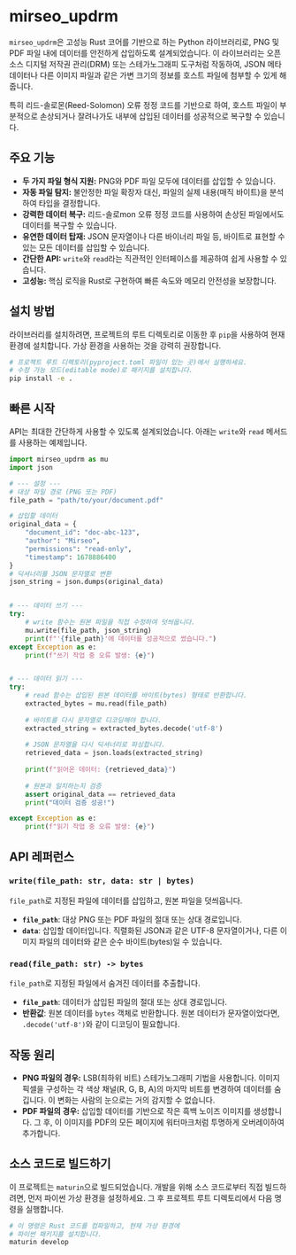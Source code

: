 # mirseo_updrm

`mirseo_updrm`은 고성능 Rust 코어를 기반으로 하는 Python 라이브러리로, PNG 및 PDF 파일 내에 데이터를 안전하게 삽입하도록 설계되었습니다. 이 라이브러리는 오픈소스 디지털 저작권 관리(DRM) 또는 스테가노그래피 도구처럼 작동하여, JSON 메타데이터나 다른 이미지 파일과 같은 가변 크기의 정보를 호스트 파일에 첨부할 수 있게 해줍니다.

특히 리드-솔로몬(Reed-Solomon) 오류 정정 코드를 기반으로 하여, 호스트 파일이 부분적으로 손상되거나 잘려나가도 내부에 삽입된 데이터를 성공적으로 복구할 수 있습니다.

## 주요 기능

- **두 가지 파일 형식 지원:** PNG와 PDF 파일 모두에 데이터를 삽입할 수 있습니다.
- **자동 파일 탐지:** 불안정한 파일 확장자 대신, 파일의 실제 내용(매직 바이트)을 분석하여 타입을 결정합니다.
- **강력한 데이터 복구:** 리드-솔로mon 오류 정정 코드를 사용하여 손상된 파일에서도 데이터를 복구할 수 있습니다.
- **유연한 데이터 탑재:** JSON 문자열이나 다른 바이너리 파일 등, 바이트로 표현할 수 있는 모든 데이터를 삽입할 수 있습니다.
- **간단한 API:** `write`와 `read`라는 직관적인 인터페이스를 제공하여 쉽게 사용할 수 있습니다.
- **고성능:** 핵심 로직을 Rust로 구현하여 빠른 속도와 메모리 안전성을 보장합니다.

## 설치 방법

라이브러리를 설치하려면, 프로젝트의 루트 디렉토리로 이동한 후 `pip`을 사용하여 현재 환경에 설치합니다. 가상 환경을 사용하는 것을 강력히 권장합니다.

```bash
# 프로젝트 루트 디렉토리(pyproject.toml 파일이 있는 곳)에서 실행하세요.
# 수정 가능 모드(editable mode)로 패키지를 설치합니다.
pip install -e .
```

## 빠른 시작

API는 최대한 간단하게 사용할 수 있도록 설계되었습니다. 아래는 `write`와 `read` 메서드를 사용하는 예제입니다.

```python
import mirseo_updrm as mu
import json

# --- 설정 ---
# 대상 파일 경로 (PNG 또는 PDF)
file_path = "path/to/your/document.pdf"

# 삽입할 데이터
original_data = {
    "document_id": "doc-abc-123",
    "author": "Mirseo",
    "permissions": "read-only",
    "timestamp": 1678886400
}
# 딕셔너리를 JSON 문자열로 변환
json_string = json.dumps(original_data)


# --- 데이터 쓰기 ---
try:
    # write 함수는 원본 파일을 직접 수정하여 덧씌웁니다.
    mu.write(file_path, json_string)
    print(f"'{file_path}'에 데이터를 성공적으로 썼습니다.")
except Exception as e:
    print(f"쓰기 작업 중 오류 발생: {e}")


# --- 데이터 읽기 ---
try:
    # read 함수는 삽입된 원본 데이터를 바이트(bytes) 형태로 반환합니다.
    extracted_bytes = mu.read(file_path)
    
    # 바이트를 다시 문자열로 디코딩해야 합니다.
    extracted_string = extracted_bytes.decode('utf-8')
    
    # JSON 문자열을 다시 딕셔너리로 파싱합니다.
    retrieved_data = json.loads(extracted_string)
    
    print(f"읽어온 데이터: {retrieved_data}")
    
    # 원본과 일치하는지 검증
    assert original_data == retrieved_data
    print("데이터 검증 성공!")

except Exception as e:
    print(f"읽기 작업 중 오류 발생: {e}")

```

## API 레퍼런스

### `write(file_path: str, data: str | bytes)`

`file_path`로 지정된 파일에 데이터를 삽입하고, 원본 파일을 덧씌웁니다.

- **`file_path`**: 대상 PNG 또는 PDF 파일의 절대 또는 상대 경로입니다.
- **`data`**: 삽입할 데이터입니다. 직렬화된 JSON과 같은 UTF-8 문자열이거나, 다른 이미지 파일의 데이터와 같은 순수 바이트(bytes)일 수 있습니다.

### `read(file_path: str) -> bytes`

`file_path`로 지정된 파일에서 숨겨진 데이터를 추출합니다.

- **`file_path`**: 데이터가 삽입된 파일의 절대 또는 상대 경로입니다.
- **반환값**: 원본 데이터를 `bytes` 객체로 반환합니다. 원본 데이터가 문자열이었다면, `.decode('utf-8')`와 같이 디코딩이 필요합니다.

## 작동 원리

- **PNG 파일의 경우:** LSB(최하위 비트) 스테가노그래피 기법을 사용합니다. 이미지 픽셀을 구성하는 각 색상 채널(R, G, B, A)의 마지막 비트를 변경하여 데이터를 숨깁니다. 이 변화는 사람의 눈으로는 거의 감지할 수 없습니다.
- **PDF 파일의 경우:** 삽입할 데이터를 기반으로 작은 흑백 노이즈 이미지를 생성합니다. 그 후, 이 이미지를 PDF의 모든 페이지에 워터마크처럼 투명하게 오버레이하여 추가합니다.

## 소스 코드로 빌드하기

이 프로젝트는 `maturin`으로 빌드되었습니다. 개발을 위해 소스 코드로부터 직접 빌드하려면, 먼저 파이썬 가상 환경을 설정하세요. 그 후 프로젝트 루트 디렉토리에서 다음 명령을 실행합니다.

```bash
# 이 명령은 Rust 코드를 컴파일하고, 현재 가상 환경에
# 파이썬 패키지를 설치합니다.
maturin develop
```